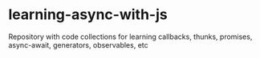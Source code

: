 # learning-async-with-js
Repository with code collections for learning callbacks, thunks, promises, async-await, generators, observables, etc

